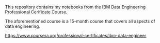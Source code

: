 This repository contains my notebooks from the IBM Data Engineering Professional Cerificate Course.
 
The aforementioned course is a 15-month course that covers all aspects of data engineering.

https://www.coursera.org/professional-certificates/ibm-data-engineer 

<!---
samsamcav2/samsamcav2 is a ✨ special ✨ repository because its `README.md` (this file) appears on your GitHub profile.
You can click the Preview link to take a look at your changes.
--->
